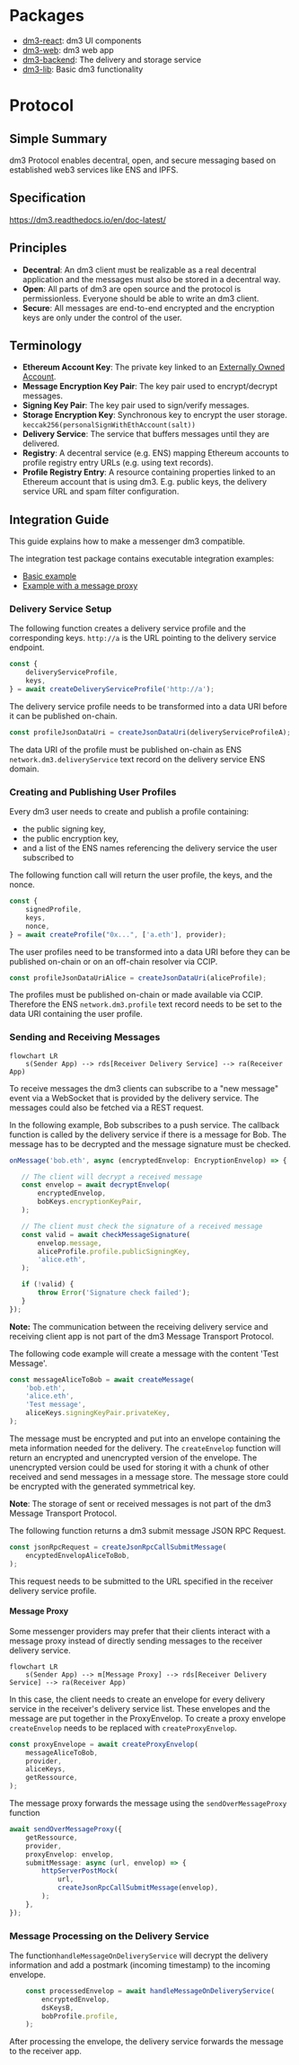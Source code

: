 # Packages

-   [dm3-react](packages/react): dm3 UI components
-   [dm3-web](packages/web): dm3 web app
-   [dm3-backend](packages/backend): The delivery and storage service
-   [dm3-lib](packages/lib): Basic dm3 functionality

# Protocol

## Simple Summary

dm3 Protocol enables decentral, open, and secure messaging based on established web3 services like ENS and IPFS.

## Specification

https://dm3.readthedocs.io/en/doc-latest/

## Principles

-   **Decentral**: An dm3 client must be realizable as a real decentral application and the messages must also be stored in a decentral way.
-   **Open**: All parts of dm3 are open source and the protocol is permissionless. Everyone should be able to write an dm3 client.
-   **Secure**: All messages are end-to-end encrypted and the encryption keys are only under the control of the user.

## Terminology

-   **Ethereum Account Key**: The private key linked to an [Externally Owned Account](https://ethereum.org/en/whitepaper/#ethereum-accounts).
-   **Message Encryption Key Pair**: The key pair used to encrypt/decrypt messages.
-   **Signing Key Pair**: The key pair used to sign/verify messages.
-   **Storage Encryption Key**: Synchronous key to encrypt the user storage. `keccak256(personalSignWithEthAccount(salt))`
-   **Delivery Service**: The service that buffers messages until they are delivered.
-   **Registry**: A decentral service (e.g. ENS) mapping Ethereum accounts to profile registry entry URLs (e.g. using text records).
-   **Profile Registry Entry**: A resource containing properties linked to an Ethereum account that is using dm3. E.g. public keys, the delivery service URL and spam filter configuration.

## Integration Guide

This guide explains how to make a messenger dm3 compatible.

The integration test package contains executable integration examples:

-   [Basic example](packages/integration-tests/src/lib/CreateAndSend.test.ts)
-   [Example with a message proxy](packages/integration-tests/src/lib/CreateAndSendOverProxy.test.ts)

### Delivery Service Setup

The following function creates a delivery service profile and the corresponding keys. `http://a` is the URL pointing to the delivery service endpoint.

```Typescript
const {
    deliveryServiceProfile,
    keys,
} = await createDeliveryServiceProfile('http://a');
```

The delivery service profile needs to be transformed into a data URI before it can be published on-chain.

```Typescript
const profileJsonDataUri = createJsonDataUri(deliveryServiceProfileA);
```

The data URI of the profile must be published on-chain as ENS `network.dm3.deliveryService` text record on the delivery service ENS domain.

### Creating and Publishing User Profiles

Every dm3 user needs to create and publish a profile containing:

-   the public signing key,
-   the public encryption key,
-   and a list of the ENS names referencing the delivery service the user subscribed to

The following function call will return the user profile, the keys, and the nonce.

```Typescript
const {
    signedProfile,
    keys,
    nonce,
} = await createProfile("0x...", ['a.eth'], provider);
```

The user profiles need to be transformed into a data URI before they can be published on-chain or on an off-chain resolver via CCIP.

```Typescript
const profileJsonDataUriAlice = createJsonDataUri(aliceProfile);
```

The profiles must be published on-chain or made available via CCIP.
Therefore the ENS `network.dm3.profile` text record needs to be set to the data URI containing the user profile.

### Sending and Receiving Messages

```Mermaid
flowchart LR
    s(Sender App) --> rds[Receiver Delivery Service] --> ra(Receiver App)
```

To receive messages the dm3 clients can subscribe to a "new message" event
via a WebSocket that is provided by the delivery service.
The messages could also be fetched via a REST request.

In the following example, Bob subscribes to a push service. The callback function is called by the delivery service if there is a message for Bob. The message has to be decrypted and the message signature must be checked.

```Typescript
onMessage('bob.eth', async (encryptedEnvelop: EncryptionEnvelop) => {

   // The client will decrypt a received message
   const envelop = await decryptEnvelop(
       encryptedEnvelop,
       bobKeys.encryptionKeyPair,
   );

   // The client must check the signature of a received message
   const valid = await checkMessageSignature(
       envelop.message,
       aliceProfile.profile.publicSigningKey,
       'alice.eth',
   );

   if (!valid) {
       throw Error('Signature check failed');
   }
});
```

**Note:** The communication between the receiving delivery service and receiving client app is not part of the dm3 Message Transport Protocol.

The following code example will create a message with the content 'Test Message'.

```Typescript
const messageAliceToBob = await createMessage(
    'bob.eth',
    'alice.eth',
    'Test message',
    aliceKeys.signingKeyPair.privateKey,
);
```

The message must be encrypted and put into an envelope containing the meta information needed for the delivery. The `createEnvelop` function will return an encrypted and unencrypted version of the envelope. The unencrypted version could be used for storing it with a chunk of other received and send messages in a message store. The message store could be encrypted with the generated symmetrical key.

**Note**: The storage of sent or received messages is not part of the dm3 Message Transport Protocol.

The following function returns a dm3 submit message JSON RPC Request.

```Typescript
const jsonRpcRequest = createJsonRpcCallSubmitMessage(
    encyptedEnvelopAliceToBob,
);
```

This request needs to be submitted to the URL specified in the receiver delivery service profile.

#### Message Proxy

Some messenger providers may prefer that their clients interact with a message proxy instead of directly sending messages to the receiver delivery service.

```Mermaid
flowchart LR
    s(Sender App) --> m[Message Proxy] --> rds[Receiver Delivery Service] --> ra(Receiver App)
```

In this case, the client needs to create an envelope for every delivery service in the receiver's delivery service list. These envelopes and the message are put together in the ProxyEnvelop. To create a proxy envelope `createEnvelop` needs to be replaced with `createProxyEnvelop`.

```Typescript
const proxyEnvelope = await createProxyEnvelop(
    messageAliceToBob,
    provider,
    aliceKeys,
    getRessource,
);
```

The message proxy forwards the message using the `sendOverMessageProxy` function

```Typescript
await sendOverMessageProxy({
    getRessource,
    provider,
    proxyEnvelop: envelop,
    submitMessage: async (url, envelop) => {
        httpServerPostMock(
            url,
            createJsonRpcCallSubmitMessage(envelop),
        );
    },
});
```

### Message Processing on the Delivery Service

The function`handleMessageOnDeliveryService` will decrypt the delivery information
and add a postmark (incoming timestamp) to the incoming envelope.

```Typescript
    const processedEnvelop = await handleMessageOnDeliveryService(
        encryptedEnvelop,
        dsKeysB,
        bobProfile.profile,
    );
```

After processing the envelope, the delivery service forwards the message to the receiver app.

